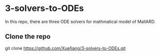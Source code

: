# 3-solvers-to-ODEs

In this repo, there are three ODE solvers for mathmatical model of MallARD.

## Clone the repo

git clone https://github.com/Xue1iang/3-solvers-to-ODEs.git
